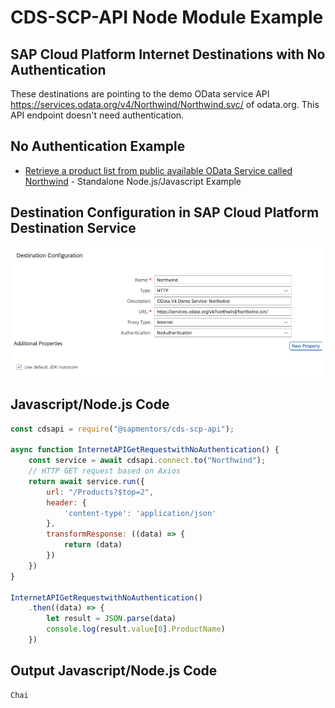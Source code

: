 # CDS-SCP-API Node Module Example

## SAP Cloud Platform Internet Destinations with No Authentication 
These destinations are pointing to the demo OData service API https://services.odata.org/v4/Northwind/Northwind.svc/ of odata.org. This API endpoint doesn't need authentication.

## No Authentication Example
- [Retrieve a product list from public available OData Service called Northwind](../examples/InternetProxy/ReadPublicApiNorthwindWithNoAuthentication.js) - Standalone Node.js/Javascript Example

## Destination Configuration in SAP Cloud Platform Destination Service

![Destination Configuration](./pictures/DestinationInternetWithNoAuthentication.png)

## Javascript/Node.js Code
```javascript
const cdsapi = require("@sapmentors/cds-scp-api");

async function InternetAPIGetRequestwithNoAuthentication() {
	const service = await cdsapi.connect.to("Northwind");
	// HTTP GET request based on Axios
	return await service.run({
		url: "/Products?$top=2",
		header: {
			'content-type': 'application/json'
		},
		transformResponse: ((data) => {
			return (data)
		})
	})
}

InternetAPIGetRequestwithNoAuthentication()
	.then((data) => {
        let result = JSON.parse(data)
		console.log(result.value[0].ProductName)
	})
```
## Output Javascript/Node.js Code
```javascript
Chai
```
